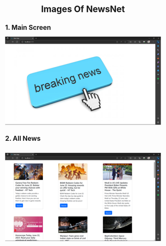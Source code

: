 <p align="center"><h1 align="center">Images Of NewsNet </h1><h2>1. Main Screen</h2>
  <img src="https://github.com/AlyaniMamad/Live-Webs-GIFs/blob/Alyani/news1.png" alt="Alt Text" ">
  <h2>2. All News</h2><br>
  <img src="https://github.com/AlyaniMamad/Live-Webs-GIFs/blob/Alyani/news2.png" alt="Alt Text" ">
  <br>
</p>

